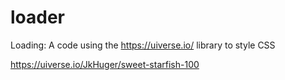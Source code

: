 # loader
Loading: A code using the https://uiverse.io/ library to style CSS

https://uiverse.io/JkHuger/sweet-starfish-100
